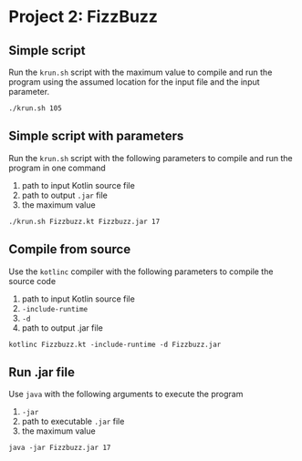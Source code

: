 # Project 2: FizzBuzz

## Simple script

Run the `krun.sh` script with the maximum value to compile and run the program using the assumed location for the input file and the input parameter.

`./krun.sh 105`

## Simple script with parameters

Run the `krun.sh` script with the following parameters to compile and run the program in one command

1. path to input Kotlin source file
2. path to output `.jar` file
3. the maximum value

`./krun.sh Fizzbuzz.kt Fizzbuzz.jar 17`

## Compile from source

Use the `kotlinc` compiler with the following parameters to compile the source code

1. path to input Kotlin source file
2. `-include-runtime`
3. `-d`
4. path to output .jar file

`kotlinc Fizzbuzz.kt -include-runtime -d Fizzbuzz.jar`

## Run .jar file

Use `java` with the following arguments to execute the program

1. `-jar`
2. path to executable `.jar` file
3. the maximum value

`java -jar Fizzbuzz.jar 17`